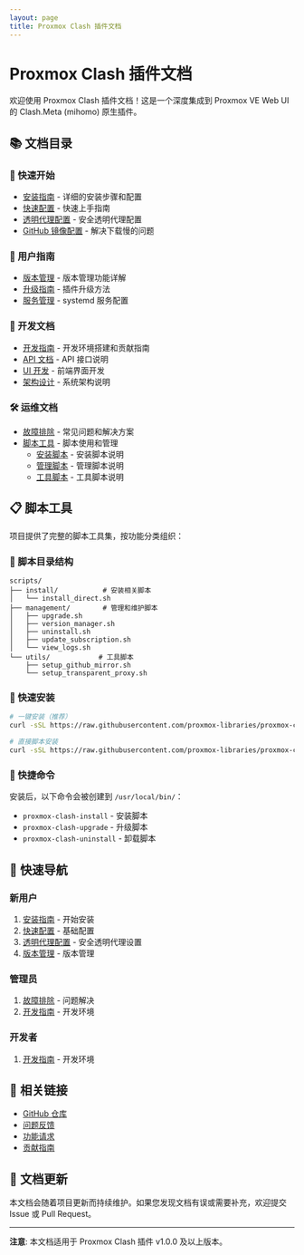 ```yaml
---
layout: page
title: Proxmox Clash 插件文档
---
```


# Proxmox Clash 插件文档

欢迎使用 Proxmox Clash 插件文档！这是一个深度集成到 Proxmox VE Web UI 的 Clash.Meta (mihomo) 原生插件。

## 📚 文档目录

### 🚀 快速开始
- [安装指南](installation/README.md) - 详细的安装步骤和配置
- [快速配置](configuration/quick-start.md) - 快速上手指南
- [透明代理配置](configuration/transparent-proxy.md) - 安全透明代理配置
- [GitHub 镜像配置](installation/github-mirror.md) - 解决下载慢的问题

### 📖 用户指南
- [版本管理](installation/version-management.md) - 版本管理功能详解
- [升级指南](installation/upgrade.md) - 插件升级方法
- [服务管理](installation/service.md) - systemd 服务配置

### 🔧 开发文档
- [开发指南](development/README.md) - 开发环境搭建和贡献指南
- [API 文档](development/api.md) - API 接口说明
- [UI 开发](development/ui.md) - 前端界面开发
- [架构设计](development/architecture.md) - 系统架构说明

### 🛠️ 运维文档
- [故障排除](troubleshooting/README.md) - 常见问题和解决方案
- [脚本工具](scripts/) - 脚本使用和管理
  - [安装脚本](scripts/install.md) - 安装脚本说明
  - [管理脚本](scripts/management.md) - 管理脚本说明
  - [工具脚本](scripts/utils.md) - 工具脚本说明

## 📋 脚本工具

项目提供了完整的脚本工具集，按功能分类组织：

### 📁 脚本目录结构
```
scripts/
├── install/           # 安装相关脚本
│   └── install_direct.sh
├── management/        # 管理和维护脚本
│   ├── upgrade.sh
│   ├── version_manager.sh
│   ├── uninstall.sh
│   ├── update_subscription.sh
│   └── view_logs.sh
└── utils/            # 工具脚本
    ├── setup_github_mirror.sh
    └── setup_transparent_proxy.sh
```

### 🚀 快速安装
```bash
# 一键安装（推荐）
curl -sSL https://raw.githubusercontent.com/proxmox-libraries/proxmox-clash-plugin/main/install.sh | sudo bash

# 直接脚本安装
curl -sSL https://raw.githubusercontent.com/proxmox-libraries/proxmox-clash-plugin/main/scripts/install/install_direct.sh | sudo bash
```

### 🔗 快捷命令
安装后，以下命令会被创建到 `/usr/local/bin/`：
- `proxmox-clash-install` - 安装脚本
- `proxmox-clash-upgrade` - 升级脚本
- `proxmox-clash-uninstall` - 卸载脚本

## 🎯 快速导航

### 新用户
1. [安装指南](installation/README.md) - 开始安装
2. [快速配置](configuration/quick-start.md) - 基础配置
3. [透明代理配置](configuration/transparent-proxy.md) - 安全透明代理设置
4. [版本管理](installation/version-management.md) - 版本管理

### 管理员
1. [故障排除](troubleshooting/README.md) - 问题解决
2. [开发指南](development/README.md) - 开发环境

### 开发者
1. [开发指南](development/README.md) - 开发环境

## 🔗 相关链接

- [GitHub 仓库](https://github.com/proxmox-libraries/proxmox-clash-plugin)
- [问题反馈](https://github.com/proxmox-libraries/proxmox-clash-plugin/issues)
- [功能请求](https://github.com/proxmox-libraries/proxmox-clash-plugin/issues/new)
- [贡献指南](development/README.md#贡献指南)

## 📝 文档更新

本文档会随着项目更新而持续维护。如果您发现文档有误或需要补充，欢迎提交 Issue 或 Pull Request。

---

**注意**: 本文档适用于 Proxmox Clash 插件 v1.0.0 及以上版本。
